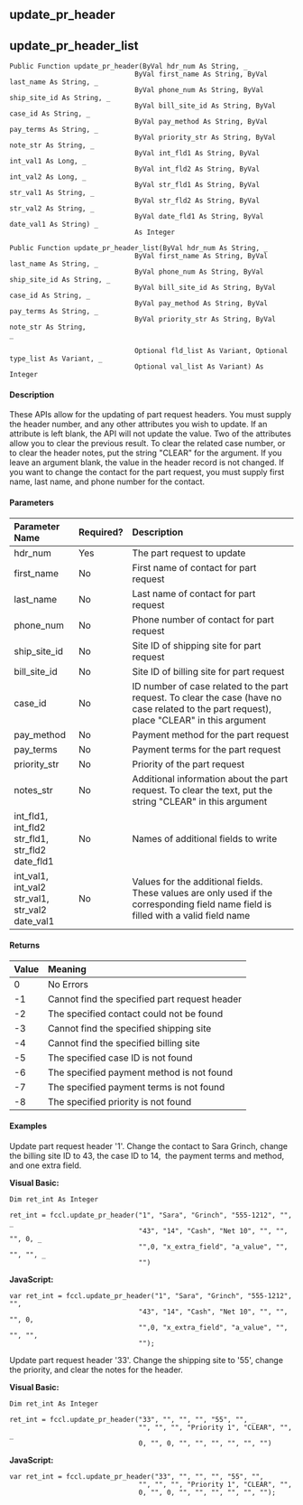 update_pr_header
------------------

update_pr_header_list
-----------------------

```
Public Function update_pr_header(ByVal hdr_num As String, _
                               ByVal first_name As String, ByVal last_name As String, _
                               ByVal phone_num As String, ByVal ship_site_id As String, _
                               ByVal bill_site_id As String, ByVal case_id As String, _
                               ByVal pay_method As String, ByVal pay_terms As String, _
                               ByVal priority_str As String, ByVal note_str As String, _
                               ByVal int_fld1 As String, ByVal int_val1 As Long, _
                               ByVal int_fld2 As String, ByVal int_val2 As Long, _
                               ByVal str_fld1 As String, ByVal str_val1 As String, _
                               ByVal str_fld2 As String, ByVal str_val2 As String, _
                               ByVal date_fld1 As String, ByVal date_val1 As String) _
                               As Integer
```

```
Public Function update_pr_header_list(ByVal hdr_num As String, _
                               ByVal first_name As String, ByVal last_name As String, _
                               ByVal phone_num As String, ByVal ship_site_id As String, _
                               ByVal bill_site_id As String, ByVal case_id As String, _
                               ByVal pay_method As String, ByVal pay_terms As String, _
                               ByVal priority_str As String, ByVal note_str As String, _                                                                 

                               Optional fld_list As Variant, Optional type_list As Variant, _
                               Optional val_list As Variant) As Integer
```

#### Description

These APIs allow for the updating of part request headers. You must supply the header number, and any other attributes you wish to update. If an attribute is left blank, the API will not update the value. Two of the attributes allow you to clear the previous result. To clear the related case number, or to clear the header notes, put the string "CLEAR" for the argument. If you leave an argument blank, the value in the header record is not changed. If you want to change the contact for the part request, you must supply first name, last name, and phone number for the contact.

#### Parameters

| Parameter Name | Required? | Description |
|:--- |:--- |:--- |
| hdr_num | Yes | The part request to update |
| first_name | No | First name of contact for part request |
| last_name | No | Last name of contact for part request |
| phone_num | No | Phone number of contact for part request |
| ship_site_id | No | Site ID of shipping site for part request |
| bill_site_id | No | Site ID of billing site for part request |
| case_id | No | ID number of case related to the part request. To clear the case (have no case related to the part request), place "CLEAR" in this argument |
| pay_method | No | Payment method for the part request |
| pay_terms | No | Payment terms for the part request |
| priority_str | No | Priority of the part request |
| notes_str | No | Additional information about the part request. To clear the text, put the string "CLEAR" in this argument |
| int_fld1, int_fld2<br>str_fld1, str_fld2<br>date_fld1 | No | Names of additional fields to write |
| int_val1, int_val2<br>str_val1, str_val2<br>date_val1 | No | Values for the additional fields. These values are only used if the corresponding field name field is filled with a valid field name |

#### Returns

| Value | Meaning |
|:--- |:--- |
| 0 | No Errors |
| -1 | Cannot find the specified part request header |
| -2 | The specified contact could not be found |
| -3 | Cannot find the specified shipping site |
| -4 | Cannot find the specified billing site |
| -5 | The specified case ID is not found |
| -6 | The specified payment method is not found |
| -7 | The specified payment terms is not found |
| -8 | The specified priority is not found |

#### Examples

Update part request header '1'. Change the contact to Sara Grinch, change the billing site ID to 43, the case ID to 14,  the payment terms and method, and one extra field.

**Visual Basic:**
```
Dim ret_int As Integer

ret_int = fccl.update_pr_header("1", "Sara", "Grinch", "555-1212", "", _
                                "43", "14", "Cash", "Net 10", "", "", "", 0, _
                                "",0, "x_extra_field", "a_value", "", "", "", _
                                "")
```

**JavaScript:**
```
var ret_int = fccl.update_pr_header("1", "Sara", "Grinch", "555-1212", "",
                                "43", "14", "Cash", "Net 10", "", "", "", 0,
                                "",0, "x_extra_field", "a_value", "", "", "",
                                "");
```

Update part request header '33'. Change the shipping site to '55', change the priority, and clear the notes for the header.

**Visual Basic:**
```
Dim ret_int As Integer

ret_int = fccl.update_pr_header("33", "", "", "", "55", "", _
                                "", "", "", "Priority 1", "CLEAR", "", _
                                0, "", 0, "", "", "", "", "", "")
```

**JavaScript:**
```
var ret_int = fccl.update_pr_header("33", "", "", "", "55", "",
                                "", "", "", "Priority 1", "CLEAR", "",
                                0, "", 0, "", "", "", "", "", "");
```